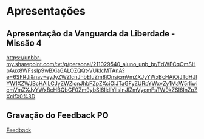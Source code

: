 # Apresentações

## Apresentação da Vanguarda da Liberdade - Missão 4

https://unbbr-my.sharepoint.com/:v:/g/personal/211029540_aluno_unb_br/EdWFCqOmSHpAux8WFssIp9wBXia6ALOZQQt-VUkIcMTAnA?e=6SFRJi&nav=eyJyZWZlcnJhbEluZm8iOnsicmVmZXJyYWxBcHAiOiJTdHJlYW1XZWJBcHAiLCJyZWZlcnJhbFZpZXciOiJTaGFyZURpYWxvZy1MaW5rIiwicmVmZXJyYWxBcHBQbGF0Zm9ybSI6IldlYiIsInJlZmVycmFsTW9kZSI6InZpZXcifX0%3D

## Gravação do Feedback PO

[Feedback](https://unbbr-my.sharepoint.com/:v:/g/personal/211029540_aluno_unb_br/EacCgP31KoVEnQGYXQNO0QAB8dl3hGiTiqclwvvKV-p67w?e=jtU6VS&nav=eyJyZWZlcnJhbEluZm8iOnsicmVmZXJyYWxBcHAiOiJTdHJlYW1XZWJBcHAiLCJyZWZlcnJhbFZpZXciOiJTaGFyZURpYWxvZy1MaW5rIiwicmVmZXJyYWxBcHBQbGF0Zm9ybSI6IldlYiIsInJlZmVycmFsTW9kZSI6InZpZXcifX0%3D)